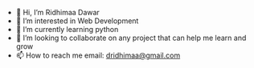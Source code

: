 - 👋 Hi, I’m Ridhimaa Dawar
- 👀 I’m interested in Web Development 
- 🌱 I’m currently learning python 
- 💞️ I’m looking to collaborate on any project that can help me learn and grow
- 📫 How to reach me
  email: dridhimaa@gmail.com

<!---
ridhimaadawar/ridhimaadawar is a ✨ special ✨ repository because its `README.md` (this file) appears on your GitHub profile.
You can click the Preview link to take a look at your changes.
--->
